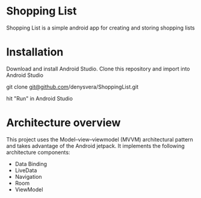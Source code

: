 # Shopping List
Shopping List is a simple android app for creating and storing shopping lists

# Installation

Download and install Android Studio. Clone this repository and import into Android Studio

git clone git@github.com/denysvera/ShoppingList.git

hit "Run" in Android Studio

# Architecture overview

This project uses the Model–view–viewmodel (MVVM) architectural pattern and takes advantage of the Android jetpack. It implements the following architecture components:

* Data Binding
* LiveData
* Navigation
* Room
* ViewModel
